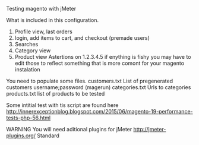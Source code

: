 Testing magento with jMeter

What is included in this configuration.
1. Profile view, last orders
2. login, add items to cart, and checkout (premade users)
3. Searches
4. Category view
5. Product view
Astertions on 1.2.3.4.5 if enything is fishy you may have to edit those to reflect something that is more comont for your magento instalation

You need to populate some files.
customers.txt
List of pregenerated customers username;password (magerun)
categories.txt
Urls to categories
products.txt
list of products to be tested

Some intitial test with tis script are found here
http://innerexceptionblog.blogspot.com/2015/06/magento-19-performance-tests-php-56.html

WARNING 
You will need aditional plugins for jMeter
http://jmeter-plugins.org/
Standard 
